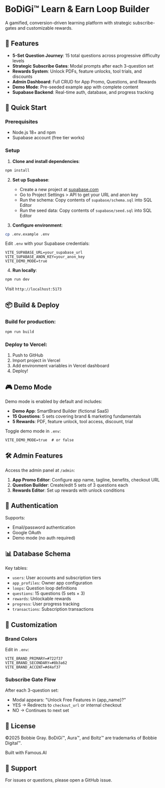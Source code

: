 # BoDiGi™ Learn & Earn Loop Builder

A gamified, conversion-driven learning platform with strategic subscribe-gates and customizable rewards.

## 🎯 Features

- **5-Set Question Journey**: 15 total questions across progressive difficulty levels
- **Strategic Subscribe Gates**: Modal prompts after each 3-question set
- **Rewards System**: Unlock PDFs, feature unlocks, tool trials, and discounts
- **Admin Dashboard**: Full CRUD for App Promo, Questions, and Rewards
- **Demo Mode**: Pre-seeded example app with complete content
- **Supabase Backend**: Real-time auth, database, and progress tracking

## 🚀 Quick Start

### Prerequisites

- Node.js 18+ and npm
- Supabase account (free tier works)

### Setup

1. **Clone and install dependencies**:
```bash
npm install
```

2. **Set up Supabase**:
   - Create a new project at [supabase.com](https://supabase.com)
   - Go to Project Settings > API to get your URL and anon key
   - Run the schema: Copy contents of `supabase/schema.sql` into SQL Editor
   - Run the seed data: Copy contents of `supabase/seed.sql` into SQL Editor

3. **Configure environment**:
```bash
cp .env.example .env
```

Edit `.env` with your Supabase credentials:
```
VITE_SUPABASE_URL=your_supabase_url
VITE_SUPABASE_ANON_KEY=your_anon_key
VITE_DEMO_MODE=true
```

4. **Run locally**:
```bash
npm run dev
```

Visit `http://localhost:5173`

## 📦 Build & Deploy

### Build for production:
```bash
npm run build
```

### Deploy to Vercel:
1. Push to GitHub
2. Import project in Vercel
3. Add environment variables in Vercel dashboard
4. Deploy!

## 🎮 Demo Mode

Demo mode is enabled by default and includes:
- **Demo App**: SmartBrand Builder (fictional SaaS)
- **15 Questions**: 5 sets covering brand & marketing fundamentals
- **5 Rewards**: PDF, feature unlock, tool access, discount, trial

Toggle demo mode in `.env`:
```
VITE_DEMO_MODE=true  # or false
```

## 🛠️ Admin Features

Access the admin panel at `/admin`:

1. **App Promo Editor**: Configure app name, tagline, benefits, checkout URL
2. **Question Builder**: Create/edit 5 sets of 3 questions each
3. **Rewards Editor**: Set up rewards with unlock conditions

## 🔐 Authentication

Supports:
- Email/password authentication
- Google OAuth
- Demo mode (no auth required)

## 📊 Database Schema

Key tables:
- `users`: User accounts and subscription tiers
- `app_profiles`: Owner app configuration
- `loops`: Question loop definitions
- `questions`: 15 questions (5 sets × 3)
- `rewards`: Unlockable rewards
- `progress`: User progress tracking
- `transactions`: Subscription transactions

## 🎨 Customization

### Brand Colors
Edit in `.env`:
```
VITE_BRAND_PRIMARY=#722f37
VITE_BRAND_SECONDARY=#8b3a62
VITE_BRAND_ACCENT=#d4af37
```

### Subscribe Gate Flow
After each 3-question set:
- Modal appears: "Unlock Free Features in {app_name}?"
- YES → Redirects to `checkout_url` or internal checkout
- NO → Continues to next set

## 📝 License

©2025 Bobbie Gray. BoDiGi™, Aura™, and Boltz™ are trademarks of Bobbie Digital™.

Built with Famous.AI

## 🤝 Support

For issues or questions, please open a GitHub issue.

